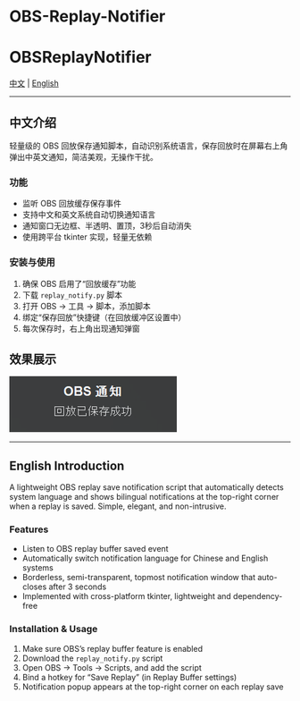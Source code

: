 # OBS-Replay-Notifier
# OBSReplayNotifier

[中文](#中文介绍) | [English](#english-introduction)

---

## 中文介绍

轻量级的 OBS 回放保存通知脚本，自动识别系统语言，保存回放时在屏幕右上角弹出中英文通知，简洁美观，无操作干扰。

### 功能

- 监听 OBS 回放缓存保存事件  
- 支持中文和英文系统自动切换通知语言  
- 通知窗口无边框、半透明、置顶，3秒后自动消失  
- 使用跨平台 tkinter 实现，轻量无依赖  

### 安装与使用

1. 确保 OBS 启用了“回放缓存”功能  
2. 下载 `replay_notify.py` 脚本  
3. 打开 OBS → 工具 → 脚本，添加脚本  
4. 绑定“保存回放”快捷键（在回放缓冲区设置中）  
5. 每次保存时，右上角出现通知弹窗
## 效果展示

![通知效果示意图](replay_notify.png)

---

## English Introduction

A lightweight OBS replay save notification script that automatically detects system language and shows bilingual notifications at the top-right corner when a replay is saved. Simple, elegant, and non-intrusive.

### Features

- Listen to OBS replay buffer saved event  
- Automatically switch notification language for Chinese and English systems  
- Borderless, semi-transparent, topmost notification window that auto-closes after 3 seconds  
- Implemented with cross-platform tkinter, lightweight and dependency-free  

### Installation & Usage

1. Make sure OBS’s replay buffer feature is enabled  
2. Download the `replay_notify.py` script  
3. Open OBS → Tools → Scripts, and add the script  
4. Bind a hotkey for “Save Replay” (in Replay Buffer settings)  
5. Notification popup appears at the top-right corner on each replay save  
